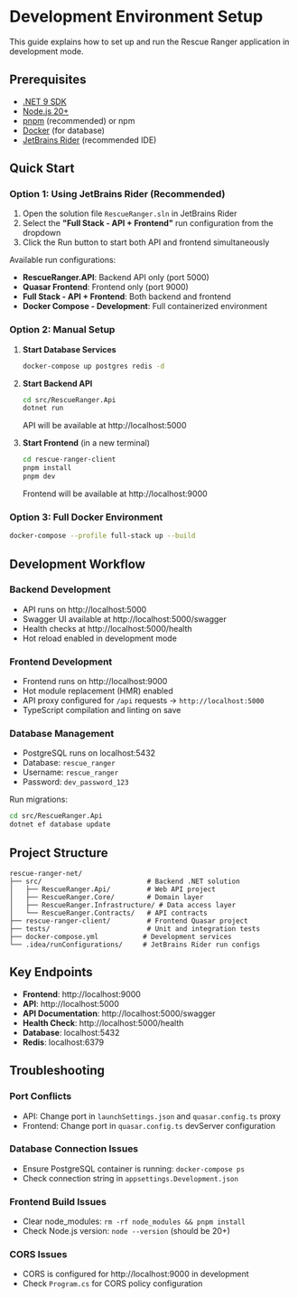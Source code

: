 # Development Environment Setup

This guide explains how to set up and run the Rescue Ranger application in development mode.

## Prerequisites

- [.NET 9 SDK](https://dotnet.microsoft.com/en-us/download/dotnet/9.0)
- [Node.js 20+](https://nodejs.org/) 
- [pnpm](https://pnpm.io/) (recommended) or npm
- [Docker](https://www.docker.com/) (for database)
- [JetBrains Rider](https://www.jetbrains.com/rider/) (recommended IDE)

## Quick Start

### Option 1: Using JetBrains Rider (Recommended)

1. Open the solution file `RescueRanger.sln` in JetBrains Rider
2. Select the **"Full Stack - API + Frontend"** run configuration from the dropdown
3. Click the Run button to start both API and frontend simultaneously

Available run configurations:
- **RescueRanger.API**: Backend API only (port 5000)
- **Quasar Frontend**: Frontend only (port 9000)  
- **Full Stack - API + Frontend**: Both backend and frontend
- **Docker Compose - Development**: Full containerized environment

### Option 2: Manual Setup

1. **Start Database Services**
   ```bash
   docker-compose up postgres redis -d
   ```

2. **Start Backend API**
   ```bash
   cd src/RescueRanger.Api
   dotnet run
   ```
   API will be available at http://localhost:5000

3. **Start Frontend** (in a new terminal)
   ```bash
   cd rescue-ranger-client
   pnpm install
   pnpm dev
   ```
   Frontend will be available at http://localhost:9000

### Option 3: Full Docker Environment

```bash
docker-compose --profile full-stack up --build
```

## Development Workflow

### Backend Development

- API runs on http://localhost:5000
- Swagger UI available at http://localhost:5000/swagger
- Health checks at http://localhost:5000/health
- Hot reload enabled in development mode

### Frontend Development

- Frontend runs on http://localhost:9000
- Hot module replacement (HMR) enabled
- API proxy configured for `/api` requests → `http://localhost:5000`
- TypeScript compilation and linting on save

### Database Management

- PostgreSQL runs on localhost:5432
- Database: `rescue_ranger`
- Username: `rescue_ranger`
- Password: `dev_password_123`

Run migrations:
```bash
cd src/RescueRanger.Api
dotnet ef database update
```

## Project Structure

```
rescue-ranger-net/
├── src/                          # Backend .NET solution
│   ├── RescueRanger.Api/         # Web API project
│   ├── RescueRanger.Core/        # Domain layer
│   ├── RescueRanger.Infrastructure/ # Data access layer
│   └── RescueRanger.Contracts/   # API contracts
├── rescue-ranger-client/         # Frontend Quasar project
├── tests/                        # Unit and integration tests
├── docker-compose.yml           # Development services
└── .idea/runConfigurations/     # JetBrains Rider run configs
```

## Key Endpoints

- **Frontend**: http://localhost:9000
- **API**: http://localhost:5000
- **API Documentation**: http://localhost:5000/swagger
- **Health Check**: http://localhost:5000/health
- **Database**: localhost:5432
- **Redis**: localhost:6379

## Troubleshooting

### Port Conflicts
- API: Change port in `launchSettings.json` and `quasar.config.ts` proxy
- Frontend: Change port in `quasar.config.ts` devServer configuration

### Database Connection Issues
- Ensure PostgreSQL container is running: `docker-compose ps`
- Check connection string in `appsettings.Development.json`

### Frontend Build Issues
- Clear node_modules: `rm -rf node_modules && pnpm install`
- Check Node.js version: `node --version` (should be 20+)

### CORS Issues
- CORS is configured for http://localhost:9000 in development
- Check `Program.cs` for CORS policy configuration